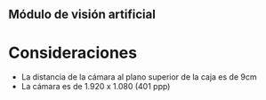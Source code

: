 ## Módulo de visión artificial

# Consideraciones
* La distancia de la cámara al plano superior de la caja es de 9cm
* La cámara es de 1.920 x 1.080 (401 ppp)